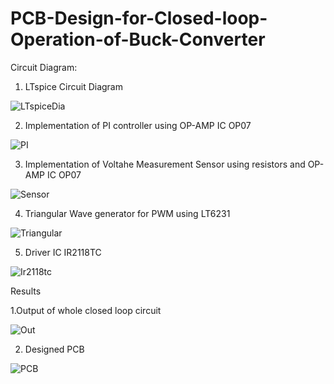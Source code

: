 # PCB-Design-for-Closed-loop-Operation-of-Buck-Converter

Circuit Diagram:
1. LTspice Circuit Diagram

![LTspiceDia](https://user-images.githubusercontent.com/108146924/192144564-296420b4-9d80-4b85-8fbd-f62226a5e2f6.png)


2. Implementation of PI controller using OP-AMP IC OP07

![PI](https://user-images.githubusercontent.com/108146924/192144614-f7ce0665-7e54-4401-8069-c33173b9a430.png)


3. Implementation of Voltahe Measurement Sensor using resistors and OP-AMP IC OP07

![Sensor](https://user-images.githubusercontent.com/108146924/192144615-aa17f751-2c5b-403e-96dc-2efd1d66347b.png)


4. Triangular Wave generator for PWM using  LT6231

![Triangular](https://user-images.githubusercontent.com/108146924/192144616-a0eeb48e-28d0-44a3-ab6d-f445085146e8.png)


5. Driver IC IR2118TC

![Ir2118tc](https://user-images.githubusercontent.com/108146924/192144919-e4195d18-860e-4fb5-8620-9a6b70af6292.png)


Results

1.Output of whole closed loop circuit 

![Out](https://user-images.githubusercontent.com/108146924/192144723-5ca131c9-0a5f-4668-a3dc-ef819d1062de.png)


2. Designed PCB 

![PCB](https://user-images.githubusercontent.com/108146924/192144875-c5b17c81-d9ef-4d6a-882b-813d46aad8d9.png)


